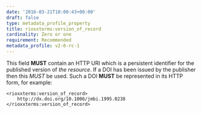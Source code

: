 ```yaml
---
date: '2016-03-21T10:00:43+00:00'
draft: false
type: metadata_profile_property
title: rioxxterms:version_of_record
cardinality: Zero or one
requirement: Recommended
metadata_profile: v2-0-rc-1
---
```

This field **MUST** contain an HTTP URI which is a persistent identifier for the published version of *the resource*. If a DOI has been issued by the publisher then this *MUST* be used. Such a DOI **MUST** be represented in its HTTP form, for example:

    <rioxxterms:version_of_record>
        http://dx.doi.org/10.1006/jmbi.1995.0238
    </rioxxterms:version_of_record>
